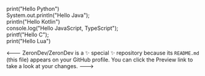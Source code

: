 print("Hello Python")<br>
System.out.println("Hello Java");<br>
println("Hello Kotlin")<br>
console.log("Hello JavaScript, TypeScript");<br>
printf("Hello C");<br>
print("Hello Lua")

<---
ZeronDev/ZeronDev is a ✨ special ✨ repository because its `README.md` (this file) appears on your GitHub profile.
You can click the Preview link to take a look at your changes.
--->
